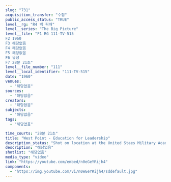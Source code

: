 ```yaml
---
slug: "731"
acquisition_transfer: "수집"
public_access_status: "TRUE"
level__rg: "R4 빅 픽쳐"
level__series: "The Big Picture"
level__file: "F1 RG 111-TV-515
F2 1960
F3 해당없음
F4 해당없음
F5 해당없음
F6 유성
F7 28분 21초"
level__file_number: "111"
level__local_identifier: "111-TV-515"
date: "1960"
venues: 
  - "해당없음"
sources: 
  - "해당없음"
creators: 
  - "해당없음"
subjects: 
  - "해당없음"
tags: 
  - "해당없음"

time_courts: "28분 21초"
title: "West Point - Education for Leadership"
description_status: "Shot on location at the United Staes Military Academy, the camera records the unrehearsed action and response of cadets in classrooms, laboratories and on the playing fields."
description: "해당없음"
shotlist: "해당없음"
media_type: "video"
link: "https://youtube.com/embed/n0eGeYRijh4"
components: 
  - "https://img.youtube.com/vi/n0eGeYRijh4/sddefault.jpg"
---
```

